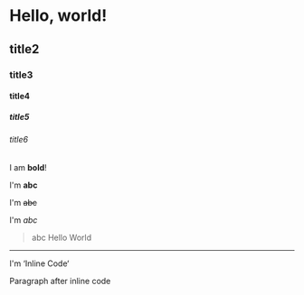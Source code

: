 # Hello, world!

## title2

### title3

#### title4

##### title5

###### title6

I am **bold**!

I'm **abc**

I'm ~~abc~~

I'm *abc*

> abc Hello World

---

I'm ‘Inline Code‘

Paragraph after inline code

